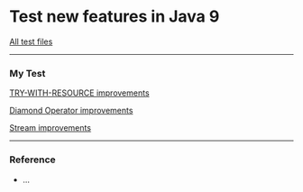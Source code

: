 # Test new features in Java 9

[All test files](./src/test/java)


-------------------------
### My Test

[TRY-WITH-RESOURCE improvements](https://github.com/souljungkim/new-in-java9/blob/master/src/test/java/TryWithResourceImprovements.java)

[Diamond Operator improvements](https://github.com/souljungkim/new-in-java9/blob/master/src/test/java/DiamondOperatorImprovements.java)

[Stream improvements](https://github.com/souljungkim/new-in-java9/blob/master/src/test/java/StreamImprovements.java)


-------------------------
### Reference 
- ...